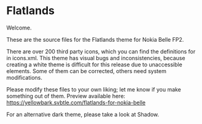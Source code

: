 # Flatlands
Welcome.

These are the source files for the Flatlands theme for Nokia Belle FP2.

There are over 200 third party icons, which you can find the definitions for in icons.xml.
This theme has visual bugs and inconsistencies, because creating a white theme is difficult for this release due to unaccessible elements. Some of them can be corrected, others need system modifications.

Please modify these files to your own liking; let me know if you make something out of them.
Preview available here:
https://yellowbark.svbtle.com/flatlands-for-nokia-belle

For an alternative dark theme, please take a look at Shadow.
